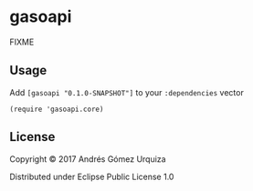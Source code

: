 # gasoapi

FIXME

## Usage

Add `[gasoapi "0.1.0-SNAPSHOT"]` to your `:dependencies` vector

`(require 'gasoapi.core)`


## License

Copyright © 2017 Andrés Gómez Urquiza

Distributed under Eclipse Public License 1.0
